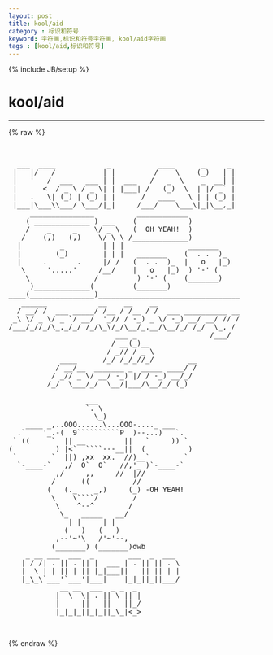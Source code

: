 ```yaml
---
layout: post
title: kool/aid
category : 标识和符号
keyword: 字符画,标识和符号字符画, kool/aid字符画
tags : [kool/aid,标识和符号]
---
```

{% include JB/setup %}
# kool/aid
---
{% raw %}
<pre>


  ___  ____            _           ____      _     _  
 |   |/   /           | |         /    \    (_)   | | 
 |   &#039;   /  ___   ___ | |  ___   /   _  \    _  __| | 
 |      &lt;  / _ \ / _ \| | |___| /   (_)  \  | |/ _` | 
 |   .   \| (_) | (_) | |      /   ____   \ | | (_) | 
 |___|\___\\___/ \___/|_|     /___/    \___\|_|\__,_| 
     _______________          ____________            
    ( _____________ ) ___    (            )           
    /    _     _    \/ _ \   (  OH YEAH!  )           
   /    (,)   (,)    \/ \ \ /_____________)           
  |         _         | | |               _______     
  |        (_)        | | |   _______    (  . .  )_   
  |     .       .     |/ /   (  . .  )_  |   o   |_)  
   \     &#039;.....&#039;     /__/    |   o   |_)  ) &#039;-&#039; (     
    \               /         ) &#039;-&#039; (    (_______)    
     )_____________(         (_______)                
____(_______________)_________________________________
   ______            __    __    __                   
  / __/ /  ___ _____/ /__ / /__ / /  ___ __________ __
 _\ \/ _ \/ _ `/ __/  &#039;_// / -_) _ \/ -_) __/ __/ // /
/___/_//_/\_,_/_/ /_/\_\/_/\__/_.__/\__/_/ /_/  \_, / 
                         ___ _                 /___/  
                        / __(_)__                    
                       / _// / _ \                  
            ____      /_/ /_/_//_/        __          
           / __/__  _______ _  _____ ____/ /          
          / _// _ \/ __/ -_) |/ / -_) __/_/           
         /_/  \___/_/  \__/|___/\__/_/ (_)            

                  ___
                  `. \
                    \_)
    ____ _,..OOO......\...OOO-...._ ___
  .`    &#039;_.-(  9``````````P  )--...)   `.
 ` ((     `  || __         ||   `     )) `
(          ) |&lt;`  ````---__||  (          )
 `        `  ||) ,xx  xx.  //)__`        `  
  `-____-`   ,/  O`  O`   //,&#039;_ )`-____-` 
           ,/     ,,     //  |//
          /      ((          //
         (   (._    _,)     (_) -OH YEAH!
          \    \````/        /
           \    ^--^        /
            \_   _____   __/
              | |     | |
             (   )   (   )
           ,--&#039;~&#039;\   /&#039;~&#039;--,
          (_______) (_______)dwb
    _ __ ___  ___  _        ___  _  ___
   | / /| . || . || |  ___ | . || || . \
   |  \ | | || | || |_|___||   || || | |
   |_\_\`___&#039;`___&#039;|___|    |_|_||_||___/
            __ __  ___  _ _  _ 
           |  \  \| . || \ || |
           |     ||   ||   ||_/
           |_|_|_||_|_||_\_|&lt;_&gt;

 </pre>
{% endraw %}
